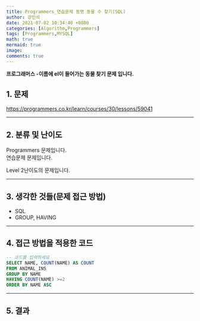 ```yaml
---
title: Programmers_연습문제 동명 동물 수 찾기(SQL)
author: 강민석
date: 2021-07-02 10:34:40 +0800
categories: [Algorithm,Programmers]
tags: [Programmers,MYSQL]
math: true
mermaid: true
image: 
comments: true
---
```


**프로그래머스 -이름에 el이 들어가는 동물 찾기 문제 입니다.**

## 1. 문제
<https://programmers.co.kr/learn/courses/30/lessons/59041>






-----  

## 2. 분류 및 난이도

Programmers 문제입니다.  
연습문제 문제입니다.

Level 2난이도의 문제입니다.   

-----  

## 3. 생각한 것들(문제 접근 방법)

- SQL
- GROUP, HAVING

-----  

## 4. 접근 방법을 적용한 코드

```sql
-- 코드를 입력하세요
SELECT NAME, COUNT(NAME) AS COUNT
FROM ANIMAL_INS
GROUP BY NAME
HAVING COUNT(NAME) >=2
ORDER BY NAME ASC
```


-----



## 5. 결과















 
